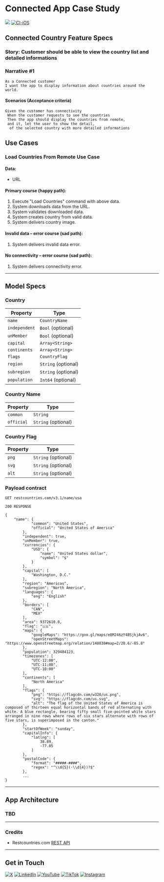 # Connected App Case Study
![](https://github.com/nicolocurioni96/Connected/workflows/CI-iOS/badge.svg) [![CI-iOS](https://github.com/nicolocurioni96/Connected/actions/workflows/CI-iOS.yml/badge.svg?branch=master&event=deployment_status)](https://github.com/nicolocurioni96/Connected/actions/workflows/CI-iOS.yml)

## Connected Country Feature Specs

### Story: Customer should be able to view the country list and detailed informations

### Narrative #1

```
As a Connected customer 
I want the app to display information about countries around the world.
```

#### Scenarios (Acceptance criteria)

```
Given the customer has connectivity
 When the customer requests to see the countries
 Then the app should display the countries from remote,
 and it, let the user to show the detail,
  of the selected country with more detailed informations 
```

## Use Cases

### Load Countries From Remote Use Case

#### Data:
- URL

#### Primary course (happy path):
1. Execute "Load Countries" command with above data.
2. System downloads data from the URL.
3. System validates downloaded data.
4. System creates country from valid data.
5. System delivers country image.

#### Invalid data – error course (sad path):
1. System delivers invalid data error.

#### No connectivity – error course (sad path):
1. System delivers connectivity error.

---

## Model Specs

### Country 

| Property          | Type                    |
|-------------------|-------------------------|
| `name`            | `CountryName`           |
| `independent`     | `Bool`   (optional)     |
| `unMember`        | `Bool`   (optional)     |
| `capital`         | `Array<String>`         |
| `continents`      | `Array<String>`         |
| `flags`           | `CountryFlag`           |
| `region`          | `String` (optional)     |
| `subregion`       | `String` (optional)     |
| `population`      | `Int64`  (optional)     |

### Country Name

| Property          | Type                    |
|-------------------|-------------------------|
| `common`          | `String`                |
| `official`        | `String` (optional)     |

### Country Flag

| Property          | Type                    |
|-------------------|-------------------------|
| `png`             | `String` (optional)     |
| `svg`             | `String` (optional)     |
| `alt`             | `String` (optional)     |

### Payload contract

```
GET restcountries.com/v3.1/name/usa

200 RESPONSE

{
    "name": {
            "common": "United States",
            "official": "United States of America"
        },
        "independent": true,
        "unMember": true,
        "currencies": {
            "USD": {
                "name": "United States dollar",
                "symbol": "$"
            }
        },
        "capital": [
            "Washington, D.C."
        ],
        "region": "Americas",
        "subregion": "North America",
        "languages": {
            "eng": "English"
        },
        "borders": [
            "CAN",
            "MEX"
        ],
        "area": 9372610.0,
        "flag": "🇺🇸",
        "maps": {
            "googleMaps": "https://goo.gl/maps/e8M246zY4BSjkjAv6",
            "openStreetMaps": "https://www.openstreetmap.org/relation/148838#map=2/20.6/-85.8"
        },
        "population": 329484123,
        "timezones": [
            "UTC-12:00",
            "UTC-11:00",
            "UTC-10:00"
        ],
        "continents": [
            "North America"
        ],
        "flags": {
            "png": "https://flagcdn.com/w320/us.png",
            "svg": "https://flagcdn.com/us.svg",
            "alt": "The flag of the United States of America is composed of thirteen equal horizontal bands of red alternating with white. A blue rectangle, bearing fifty small five-pointed white stars arranged in nine rows where rows of six stars alternate with rows of five stars, is superimposed in the canton."
        },
        "startOfWeek": "sunday",
        "capitalInfo": {
            "latlng": [
                38.89,
                -77.05
            ]
        },
        "postalCode": {
            "format": "#####-####",
            "regex": "^\\d{5}(-\\d{4})?$"
        },
        ...
}
```

---

## App Architecture

### TBD

---

### Credits
* Restcountries.com [REST API](https://restcountries.com/)

---

## Get in Touch

[![X](https://img.shields.io/badge/X-Nicolò_Curioni-darkgrey.svg)](https://bit.ly/3KHu7Kk)
[![LinkedIn](https://img.shields.io/badge/LinkedIn-Nicolò_Curioni-blue.svg)](https://bit.ly/42AsPXY) 
[![YouTube](https://img.shields.io/badge/YouTube-Nicolò_Curioni-red.svg)](https://bit.ly/3P0ASa8) 
[![TikTok](https://img.shields.io/badge/TikTok-Nicolò_Curioni-darkgrey.svg)](https://bit.ly/45LlPZY)
[![Instagram](https://img.shields.io/badge/Instagram-Nicolò_Curioni-purple.svg)](https://bit.ly/3Uk9ln8)
